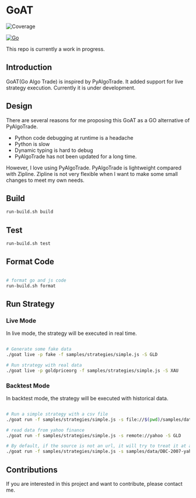 # GoAT
![Coverage](https://img.shields.io/badge/Coverage-47.6%25-yellow)

[![Go](https://github.com/wilsonwang371/goat/actions/workflows/go.yml/badge.svg)](https://github.com/wilsonwang371/goat/actions/workflows/go.yml)

This repo is currently a work in progress.

## Introduction

GoAT(Go Algo Trade) is inspired by PyAlgoTrade. It added support for live strategy execution. Currently it is under development.

## Design

There are several reasons for me proposing this GoAT as a GO alternative of PyAlgoTrade.

* Python code debugging at runtime is a headache
* Python is slow
* Dynamic typing is hard to debug
* PyAlgoTrade has not been updated for a long time.

However, I love using PyAlgoTrade. PyAlgoTrade is lightweight compared with Zipline. Zipline is not very flexible when
I want to make some small changes to meet my own needs.



## Build

```bash
run-build.sh build
```

## Test

```bash
run-build.sh test
```

## Format Code

```bash

# format go and js code
run-build.sh format
```

## Run Strategy

### Live Mode

In live mode, the strategy will be executed in real time.

```bash

# Generate some fake data
./goat live -p fake -f samples/strategies/simple.js -S GLD

# Run strategy with real data
./goat live -p goldpriceorg -f samples/strategies/simple.js -S XAU


```

### Backtest Mode

In backtest mode, the strategy will be executed with historical data.

```bash

# Run a simple strategy with a csv file
./goat run -f samples/strategies/simple.js -s file://$(pwd)/samples/data/DBC-2007-yahoofinance.csv

# read data from yahoo finance
./goat run -f samples/strategies/simple.js -s remote://yahoo -S GLD

# By default, if the source is not an url, it will try to treat it at a file path.
./goat run -f samples/strategies/simple.js -s samples/data/DBC-2007-yahoofinance.csv

```


## Contributions

If you are interested in this project and want to contribute, please contact me.
